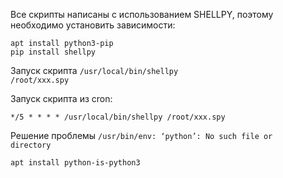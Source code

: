 Все скрипты написаны с использованием SHELLPY, поэтому необходимо установить зависимости:
```
apt install python3-pip
pip install shellpy
```

Запуск скрипта <code php>/usr/local/bin/shellpy /root/xxx.spy</code>

Запуск скрипта из cron: 
```
*/5 * * * * /usr/local/bin/shellpy /root/xxx.spy
```

Решение проблемы <code>/usr/bin/env: ‘python’: No such file or directory</code>

```
apt install python-is-python3
```
